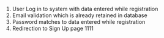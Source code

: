 1. User Log in to system with data entered while registration
2. Email validation which is already retained in database
3. Password matches to data entered while registration
4. Redirection to Sign Up page
1111